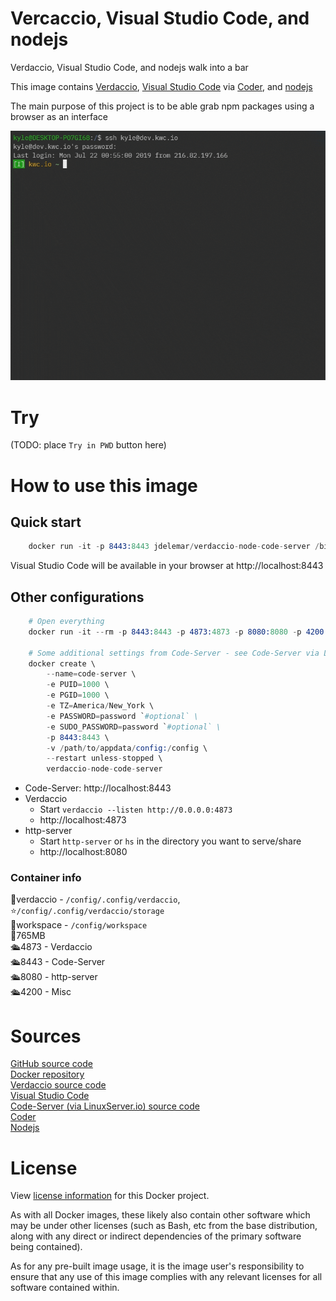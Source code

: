 # Vercaccio, Visual Studio Code, and nodejs

Verdaccio, Visual Studio Code, and nodejs walk into a bar

This image contains [Verdaccio](https://github.com/verdaccio/verdaccio), [Visual Studio Code](https://code.visualstudio.com/) via [Coder](https://coder.com/), and [nodejs](https://nodejs.org/)  

The main purpose of this project is to be able grab npm packages using a browser as an interface

[![code-server](https://github.com/JDelemar/dockerfiles/blob/master/verdaccio-node-code-server/image/ide.gif)](https://coder.com)

# Try
(TODO: place `Try in PWD` button here)  

# How to use this image
## Quick start
```s
    docker run -it -p 8443:8443 jdelemar/verdaccio-node-code-server /bin/bash
```

Visual Studio Code will be available in your browser at http://localhost:8443

## Other configurations
```s
    # Open everything
    docker run -it --rm -p 8443:8443 -p 4873:4873 -p 8080:8080 -p 4200:4200 verdaccio-node-code-server /bin/bash

    # Some additional settings from Code-Server - see Code-Server via LinuxServer.io link for more
    docker create \
        --name=code-server \
        -e PUID=1000 \
        -e PGID=1000 \
        -e TZ=America/New_York \
        -e PASSWORD=password `#optional` \
        -e SUDO_PASSWORD=password `#optional` \
        -p 8443:8443 \
        -v /path/to/appdata/config:/config \
        --restart unless-stopped \
        verdaccio-node-code-server
```
- Code-Server: http://localhost:8443
- Verdaccio  
    - Start `verdaccio --listen http://0.0.0.0:4873`
    - http://localhost:4873
- http-server
    - Start `http-server` or `hs` in the directory you want to serve/share
    - http://localhost:8080

### Container info
📂verdaccio - `/config/.config/verdaccio`, ⭐️`/config/.config/verdaccio/storage`  
📂workspace - `/config/workspace`  
📏765MB  
🛳4873 - Verdaccio  
🛳8443 - Code-Server  
🛳8080 - http-server  
🛳4200 - Misc  

# Sources
[GitHub source code](https://github.com/JDelemar/dockerfiles/tree/master/verdaccio-node-code-server)  
[Docker repository](https://hub.docker.com/r/jdelemar/verdaccio-node-code-server)  
[Verdaccio source code](https://github.com/verdaccio/verdaccio)  
[Visual Studio Code](https://code.visualstudio.com/)  
[Code-Server (via LinuxServer.io) source code](https://github.com/linuxserver/docker-code-server)  
[Coder](https://coder.com/)  
[Nodejs](https://nodejs.org/)  

# License
View [license information](https://github.com/JDelemar/dockerfiles/blob/master/LICENSE) for this Docker project.

As with all Docker images, these likely also contain other software which may be under other licenses (such as Bash, etc from the base distribution, along with any direct or indirect dependencies of the primary software being contained).

As for any pre-built image usage, it is the image user's responsibility to ensure that any use of this image complies with any relevant licenses for all software contained within.
